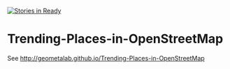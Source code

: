 [![Stories in Ready](https://badge.waffle.io/geometalab/Trending-Places-in-OpenStreetMap.png?label=ready&title=Ready)](https://waffle.io/geometalab/Trending-Places-in-OpenStreetMap)
# Trending-Places-in-OpenStreetMap

See http://geometalab.github.io/Trending-Places-in-OpenStreetMap
